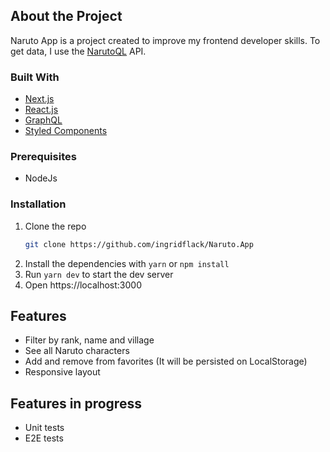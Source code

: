 ## About the Project

Naruto App is a project created to improve my frontend developer skills. To get data, I use the [NarutoQL](https://www.narutoql.com/docs) API.

### Built With

- [Next.js](https://nextjs.org/)
- [React.js](https://reactjs.org/)
- [GraphQL](https://graphql.org/)
- [Styled Components](https://styled-components.com/)

### Prerequisites

- NodeJs

### Installation

1. Clone the repo
   ```sh
   git clone https://github.com/ingridflack/Naruto.App
   ```
2. Install the dependencies with `yarn` or `npm install`
3. Run `yarn dev` to start the dev server
4. Open https://localhost:3000

## Features

- Filter by rank, name and village
- See all Naruto characters
- Add and remove from favorites (It will be persisted on LocalStorage)
- Responsive layout

## Features in progress

- Unit tests
- E2E tests
